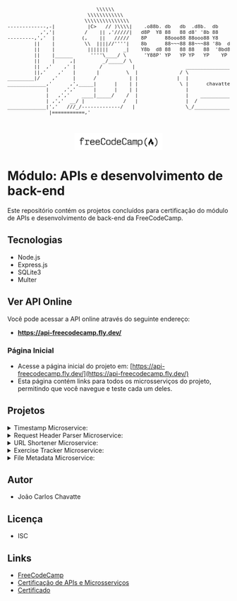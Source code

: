 <pre style="font-size: 0.7rem;">

                              \\\\\\
                           \\\\\\\\\\\\
                          \\\\\\\\\\\\\\\
-------------,-|           |C>   // )\\\\|    .o88b. db   db  .d8b.  db    db  .d8b.  d888888b d888888b d88888b
           ,','|          /    || ,'/////|   d8P  Y8 88   88 d8' '8b 88    88 d8' '8b '~~88~~' '~~88~~' 88'    
---------,','  |         (,    ||   /////    8P      88ooo88 88ooo88 Y8    8P 88ooo88    88       88    88ooooo 
         ||    |          \\  ||||//''''|    8b      88~~~88 88~~~88 '8b  d8' 88~~~88    88       88    88~~~~~ 
         ||    |           |||||||     _|    Y8b  d8 88   88 88   88  '8bd8'  88   88    88       88    88.     
         ||    |______      ''''\____/ \      'Y88P' YP   YP YP   YP    YP    YP   YP    YP       YP    Y88888P
         ||    |     ,|         _/_____/ \
         ||  ,'    ,' |        /          |                 ___________________________________________
         ||,'    ,'   |       |         \  |              / \                                           \ 
_________|/    ,'     |      /           | |             |  |                                            | 
_____________,'      ,',_____|      |    | |              \ |      chavatte@duck.com                     | 
             |     ,','      |      |    | |                |                        chavatte.42web.io   | 
             |   ,','    ____|_____/    /  |                |    ________________________________________|___
             | ,','  __/ |             /   |                |  /                                            /
_____________|','   ///_/-------------/   |                 \_/____________________________________________/ 
              |===========,'                                                                                    
			  

</pre>

<p align="center">
  <img src="public/assets/freecodecamp.png" alt="FreeCodeCamp Logo" width="200">
</p>

# Módulo: APIs e desenvolvimento de back-end

Este repositório contém os projetos concluídos para certificação do módulo de APIs e desenvolvimento de back-end da FreeCodeCamp.

## Tecnologias

* Node.js
* Express.js
* SQLite3
* Multer

## Ver API Online

Você pode acessar a API online através do seguinte endereço:

* **https://api-freecodecamp.fly.dev/**

### Página Inicial

* Acesse a página inicial do projeto em: [https://api-freecodecamp.fly.dev/](https://api-freecodecamp.fly.dev/)
* Esta página contém links para todos os microsserviços do projeto, permitindo que você navegue e teste cada um deles.

## Projetos

<details>
<summary>Timestamp Microservice:</summary>
Um microsserviço simples que pode receber uma string de data e retorná-la em formatos unix e UTC.

* **Página HTML:**
    * Acesse a página HTML do projeto em: [https://api-freecodecamp.fly.dev/api/timestamp/](https://api-freecodecamp.fly.dev/api/timestamp/)
    * Essa página permite que você insira uma data e veja o resultado formatado.
	
* **Rotas:**
    * `/api/timestamp/:date_string?`: Retorna a data em formatos Unix e UTC. 
        * **Exemplo com curl:**
            ```bash
            curl [https://api-freecodecamp.fly.dev/api/timestamp/2015-12-25](https://api-freecodecamp.fly.dev/api/timestamp/2015-12-25)
            ```
        * **Exemplo com Postman:**
            1. Abra o Postman e crie uma nova requisição GET.
            2. Cole a URL `https://api-freecodecamp.fly.dev/api/timestamp/2015-12-25` no campo de endereço.
            3. Clique em "Send".

<br> 			
</details>

<details>
<summary>Request Header Parser Microservice:</summary>
Um microsserviço que pode analisar as informações do cabeçalho da solicitação, como endereço IP, idioma e software.

* **Página HTML:**
    * Acesse a página HTML do projeto em: [https://api-freecodecamp.fly.dev/api/whoami/](https://api-freecodecamp.fly.dev/api/whoami/)
    * Esta página exibe as informações do cabeçalho da requisição.
	
* **Rotas:**
    * `/api/whoami`: Retorna informações sobre o endereço IP, idioma e software do cliente.
        * **Exemplo com curl:**
            ```bash
            curl [https://api-freecodecamp.fly.dev/api/whoami](https://api-freecodecamp.fly.dev/api/whoami)
            ```
        * **Exemplo com Postman:**
            1. Abra o Postman e crie uma nova requisição GET.
            2. Cole a URL `https://api-freecodecamp.fly.dev/api/whoami` no campo de endereço.
            3. Clique em "Send".

<br> 			
</details>

<details>
<summary>URL Shortener Microservice:</summary>
Um microsserviço que pode encurtar URLs longas e armazená-las em um banco de dados.

* **Página HTML:**
    * Acesse a página HTML do projeto em: [https://api-freecodecamp.fly.dev/api/shorturl/](https://api-freecodecamp.fly.dev/api/shorturl/)
    * Esta página permite que você insira uma URL e gere uma URL encurtada.
	
* **Rotas:**
    * `POST /api/shorturl`: Cria uma URL encurtada para a URL original fornecida.
        * **Exemplo com curl:**
            ```bash
            curl -X POST -H "Content-Type: application/json" -d '{"url": "[https://www.example.com](https://www.example.com)"}' [https://api-freecodecamp.fly.dev/api/shorturl](https://api-freecodecamp.fly.dev/api/shorturl)
            ```
        * **Exemplo com Postman:**
            1. Abra o Postman e crie uma nova requisição POST.
            2. Cole a URL `https://api-freecodecamp.fly.dev/api/shorturl` no campo de endereço.
            3. Na aba "Body", selecione "raw" e "JSON".
            4. Adicione o JSON `{"url": "https://www.example.com"}`.
            5. Clique em "Send".
    * `GET /api/shorturl/:short_url`: Redireciona para a URL original correspondente à URL encurtada.
        * **Exemplo com curl:**
            ```bash
            curl [https://api-freecodecamp.fly.dev/api/shorturl/1](https://api-freecodecamp.fly.dev/api/shorturl/1)
            ```
        * **Exemplo com Postman:**
            1. Abra o Postman e crie uma nova requisição GET.
            2. Cole a URL `https://api-freecodecamp.fly.dev/api/shorturl/1` no campo de endereço (substitua `1` pelo ID da URL encurtada).
            3. Clique em "Send".
			
<br> 			
</details>

<details>
<summary>Exercise Tracker Microservice:</summary>
Um microsserviço que permite aos usuários criar usuários, adicionar exercícios e controlar seus logs de exercícios.

* **Página HTML:**
    * Acesse a página HTML do projeto em: [https://api-freecodecamp.fly.dev/api/exercise/](https://api-freecodecamp.fly.dev/api/exercise/)
    * Esta página permite que você crie usuários, adicione exercícios e consulte logs.
	
* **Rotas:**
    * `POST /api/users`: Cria um novo usuário.
        * **Exemplo com curl:**
            ```bash
            curl -X POST -H "Content-Type: application/x-www-form-urlencoded" -d 'username=joao' [https://api-freecodecamp.fly.dev/api/users](https://api-freecodecamp.fly.dev/api/users)
            ```
        * **Exemplo com Postman:**
            1. Abra o Postman e crie uma nova requisição POST.
            2. Cole a URL `https://api-freecodecamp.fly.dev/api/users` no campo de endereço.
            3. Na aba "Body", selecione "x-www-form-urlencoded".
            4. Adicione a chave `username` com o valor `joao`.
            5. Clique em "Send".
    * `POST /api/users/:_id/exercises`: Adiciona um exercício para o usuário com o ID especificado.
        * **Exemplo com curl:**
            ```bash
            curl -X POST -H "Content-Type: application/x-www-form-urlencoded" -d 'description=corrida&duration=30&date=2024-10-04' [https://api-freecodecamp.fly.dev/api/users/1/exercises](https://api-freecodecamp.fly.dev/api/users/1/exercises)
            ```
        * **Exemplo com Postman:**
            1. Abra o Postman e crie uma nova requisição POST.
            2. Cole a URL `https://api-freecodecamp.fly.dev/api/users/1/exercises` no campo de endereço (substitua `1` pelo ID do usuário).
            3. Na aba "Body", selecione "x-www-form-urlencoded".
            4. Adicione as chaves `description`, `duration` e `date` com seus respectivos valores.
            5. Clique em "Send".
    * `GET /api/users/:_id/logs`: Retorna os logs de exercícios para o usuário com o ID especificado.
        * **Exemplo com curl:**
            ```bash
            curl [https://api-freecodecamp.fly.dev/api/users/1/logs](https://api-freecodecamp.fly.dev/api/users/1/logs)
            ```
        * **Exemplo com Postman:**
            1. Abra o Postman e crie uma nova requisição GET.
            2. Cole a URL `https://api-freecodecamp.fly.dev/api/users/1/logs` no campo de endereço (substitua `1` pelo ID do usuário).
            3. Clique em "Send".
			
<br> 			
</details>

<details>
<summary>File Metadata Microservice:</summary>
Um microsserviço que pode analisar arquivos enviados e retornar seus metadados, como nome, tipo e tamanho.

* **Página HTML:**
    * Acesse a página HTML do projeto em: [https://api-freecodecamp.fly.dev/api/fileanalyse/](https://api-freecodecamp.fly.dev/api/fileanalyse/)
    * Esta página permite que você envie um arquivo e veja seus metadados.
	
* **Rotas:**
    * `POST /api/fileanalyse`: Analisa o arquivo enviado e retorna seus metadados (nome, tipo e tamanho).
        * **Exemplo com curl:**
            ```bash
            curl -X POST -F "upfile=@caminho/para/arquivo.txt" [https://api-freecodecamp.fly.dev/api/fileanalyse](https://api-freecodecamp.fly.dev/api/fileanalyse)
            ```
        * **Exemplo com Postman:**
            1. Abra o Postman e crie uma nova requisição POST.
            2. Cole a URL `https://api-freecodecamp.fly.dev/api/fileanalyse` no campo de endereço.
            3. Na aba "Body", selecione "form-data".
            4. Na chave `upfile`, selecione "File" como tipo e escolha o arquivo que deseja enviar.
            5. Clique em "Send".
			
<br> 			
</details>

## Autor

* João Carlos Chavatte

## Licença

* ISC

## Links

* [FreeCodeCamp](https://www.freecodecamp.org/)
* [Certificação de APIs e Microsserviços](https://www.freecodecamp.org/learn/back-end-development-and-apis/)
* [Certificado]() 